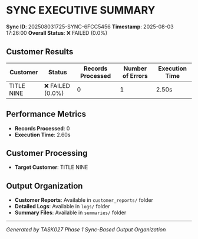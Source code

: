 # SYNC EXECUTIVE SUMMARY

**Sync ID**: 202508031725-SYNC-6FCC5456
**Timestamp**: 2025-08-03 17:26:00
**Overall Status**: ❌ FAILED (0.0%)

## Customer Results

| Customer | Status | Records Processed | Number of Errors | Execution Time |
|----------|--------|-------------------|------------------|----------------|
| TITLE NINE | ❌ FAILED (0.0%) | 0 | 1 | 2.50s |

## Performance Metrics
- **Records Processed**: 0
- **Execution Time**: 2.60s

## Customer Processing
- **Target Customer**: TITLE NINE

## Output Organization
- **Customer Reports**: Available in `customer_reports/` folder
- **Detailed Logs**: Available in `logs/` folder
- **Summary Files**: Available in `summaries/` folder

---
*Generated by TASK027 Phase 1 Sync-Based Output Organization*